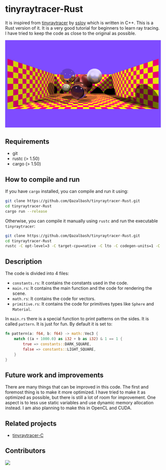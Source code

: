 # tinyraytracer-Rust

It is inspired from [tinyraytracer](https://github.com/ssloy/tinyraytracer) by [ssloy](https://github.com/ssloy) which is written in C++. This is a Rust version of it. It is a very good tutorial for beginners to learn ray tracing. I have tried to keep the code as close to the original as possible.

![Result](out.png)

## Requirements

- git
- rustc (> 1.50)
- cargo (> 1.50)

## How to compile and run

If you have `cargo` installed, you can compile and run it using:

```bash
git clone https://github.com/Qazalbash/tinyraytracer-Rust.git
cd tinyraytracer-Rust
cargo run --release
```

Otherwise, you can compile it manually using `rustc` and run the executable `tinyraytracer`:

```bash
git clone https://github.com/Qazalbash/tinyraytracer-Rust.git
cd tinyraytracer-Rust
rustc -C opt-level=3 -C target-cpu=native -C lto -C codegen-units=1 -C panic=abort -C debuginfo=0 -C metadata=8e0d7b5e2e2b3b3e --out-dir ./target --crate-name tinyraytracer src/main.rs
```

## Description

The code is divided into 4 files:

- `constants.rs`: It contains the constants used in the code.
- `main.rs`: It contains the main function and the code for rendering the scene.
- `math.rs`: It contains the code for vectors.
- `primitive.rs`: It contains the code for primitives types like `Sphere` and `Material`.

In `main.rs` there is a special function to print patterns on the sides. It is called `pattern`. It is just for fun. By default it is set to:

```rust
fn pattern(a: f64, b: f64) -> math::Vec3 {
    match ((a + 1000.0) as i32 + b as i32) & 1 == 1 {
        true => constants::DARK_SQUARE,
        false => constants::LIGHT_SQUARE,
    }
}
```

## Future work and improvements

There are many things that can be improved in this code. The first and foremost thing is to make it more optimized. I have tried to make it as optimized as possible, but there is still a lot of room for improvement. One aspect is to less use static variables and use dynamic memory allocation instead. I am also planning to make this in OpenCL and CUDA.

## Related projects

- [tinyraytracer-C](https://github.com/Qazalbash/tinyraytracer-C)

## Contributors

<a href="https://github.com/Qazalbash/tinyraytracer-Rust/graphs/contributors">
  <img src="https://contrib.rocks/image?repo=Qazalbash/tinyraytracer-Rust" />
</a>
